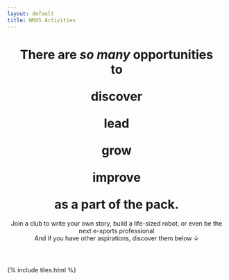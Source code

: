 ```yaml
---
layout: default
title: WKHS Activities
---
```


<header>
  <script src="https://cdn.jsdelivr.net/npm/typed.js@2.0.11"></script>
  <h1>There are <i>so many</i> opportunities<br />
    to
    <div class="typed-strings">
      <p>discover</p>
      <p>lead</p>
      <p>grow</p>
      <p>improve</p>
    </div>
    <span class="typed"></span>
    as a part of the pack.</h1>
  <p>Join a club to write your own story, build a life-sized robot, or even be the next e-sports professional<br />
    And if you have other aspirations, discover them below ↓</p>
  <script>
    var options = {
      stringsElement: '.typed-strings',
      startDelay: 3000,
      backDelay: 2000,
      typeSpeed: 40,
      smartBackspace: true
    };

    var typed = new Typed('.typed', options);
  </script>
</header>

{% include tiles.html %}
